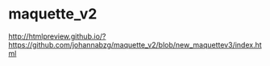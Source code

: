 # maquette_v2
http://htmlpreview.github.io/?https://github.com/johannabzg/maquette_v2/blob/new_maquettev3/index.html
